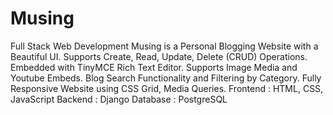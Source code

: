 # Musing
Full Stack Web Development Musing is a Personal Blogging Website with a Beautiful UI. Supports Create, Read, Update, Delete (CRUD) Operations. Embedded with TinyMCE Rich Text Editor. Supports Image Media and Youtube Embeds. Blog Search Functionality and Filtering by Category. Fully Responsive Website using CSS Grid, Media Queries. Frontend : HTML, CSS, JavaScript Backend : Django Database : PostgreSQL
